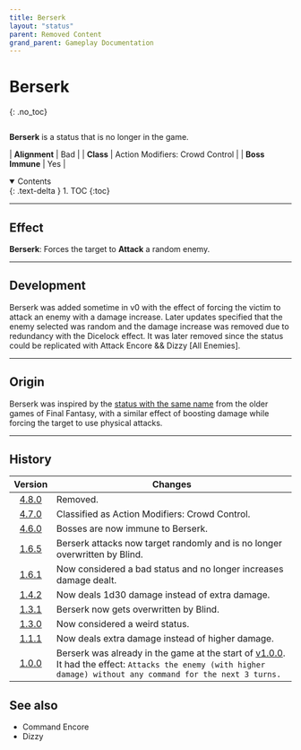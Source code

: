 ```yaml
---
title: Berserk
layout: "status"
parent: Removed Content
grand_parent: Gameplay Documentation
---
```


# Berserk
{: .no_toc}

<div class="row">
<div class="column content" markdown="1">

**Berserk** is a status that is no longer in the game.

| **Alignment** | Bad |
| **Class** | Action Modifiers: Crowd Control |
| **Boss Immune** | Yes |

</div>
<div class="column toc" markdown="1">
<details open markdown="block">
<summary>
Contents
</summary>
{: .text-delta }
1. TOC
{:toc}
</details>
</div>
</div> 

---

## Effect

**Berserk**: Forces the target to **Attack** a random enemy.

---

## Development

Berserk was added sometime in v0 with the effect of forcing the victim to attack an enemy with a damage increase. Later updates specified that the enemy selected was random and the damage increase was removed due to redundancy with the Dicelock effect. It was later removed since the status could be replicated with Attack Encore && Dizzy [All Enemies].

---

## Origin

Berserk was inspired by the [status with the same name](https://finalfantasy.fandom.com/wiki/Berserk_(status)) from the older games of Final Fantasy, with a similar effect of boosting damage while forcing the target to use physical attacks.

---

## History

| Version | Changes |
| :---: | --- |
| [4.8.0](v4#v4.8.0) | Removed. |
| [4.7.0](v4#v4.7.0) | Classified as Action Modifiers: Crowd Control. |
| [4.6.0](v4#v4.6.0) | Bosses are now immune to Berserk. |
| [1.6.5](v1#v1.6.5) | Berserk attacks now target randomly and is no longer overwritten by Blind. |
| [1.6.1](v1#v1.6.1) | Now considered a bad status and no longer increases damage dealt. |
| [1.4.2](v1#v1.4.2) | Now deals 1d30 damage instead of extra damage. |
| [1.3.1](v1#v1.3.1) | Berserk now gets overwritten by Blind. |
| [1.3.0](v1#v1.3.0) | Now considered a weird status. |
| [1.1.1](v1#v1.1.1) | Now deals extra damage instead of higher damage. |
| [1.0.0](v1#v1.0.0) | Berserk was already in the game at the start of [v1.0.0](v1#v1.0.0). It had the effect: `Attacks the enemy (with higher damage) without any command for the next 3 turns.` |

## See also

- Command Encore
- Dizzy